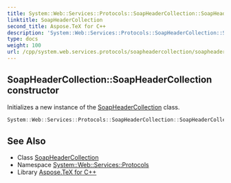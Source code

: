 ```yaml
---
title: System::Web::Services::Protocols::SoapHeaderCollection::SoapHeaderCollection constructor
linktitle: SoapHeaderCollection
second_title: Aspose.TeX for C++
description: 'System::Web::Services::Protocols::SoapHeaderCollection::SoapHeaderCollection constructor. Initializes a new instance of the SoapHeaderCollection class in C++.'
type: docs
weight: 100
url: /cpp/system.web.services.protocols/soapheadercollection/soapheadercollection/
---
```

## SoapHeaderCollection::SoapHeaderCollection constructor


Initializes a new instance of the [SoapHeaderCollection](../) class.

```cpp
System::Web::Services::Protocols::SoapHeaderCollection::SoapHeaderCollection()
```

## See Also

* Class [SoapHeaderCollection](../)
* Namespace [System::Web::Services::Protocols](../../)
* Library [Aspose.TeX for C++](../../../)
